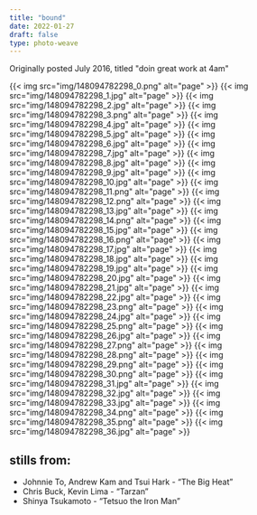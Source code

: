 ```yaml
---
title: "bound"
date: 2022-01-27
draft: false
type: photo-weave
---
```


Originally posted July 2016, titled "doin great work at 4am"


{{< img src="img/148094782298_0.png" alt="page" >}}
{{< img src="img/148094782298_1.jpg" alt="page" >}}
{{< img src="img/148094782298_2.jpg" alt="page" >}}
{{< img src="img/148094782298_3.png" alt="page" >}}
{{< img src="img/148094782298_4.jpg" alt="page" >}}
{{< img src="img/148094782298_5.jpg" alt="page" >}}
{{< img src="img/148094782298_6.jpg" alt="page" >}}
{{< img src="img/148094782298_7.jpg" alt="page" >}}
{{< img src="img/148094782298_8.jpg" alt="page" >}}
{{< img src="img/148094782298_9.jpg" alt="page" >}}
{{< img src="img/148094782298_10.jpg" alt="page" >}}
{{< img src="img/148094782298_11.png" alt="page" >}}
{{< img src="img/148094782298_12.png" alt="page" >}}
{{< img src="img/148094782298_13.jpg" alt="page" >}}
{{< img src="img/148094782298_14.png" alt="page" >}}
{{< img src="img/148094782298_15.jpg" alt="page" >}}
{{< img src="img/148094782298_16.png" alt="page" >}}
{{< img src="img/148094782298_17.jpg" alt="page" >}}
{{< img src="img/148094782298_18.jpg" alt="page" >}}
{{< img src="img/148094782298_19.jpg" alt="page" >}}
{{< img src="img/148094782298_20.jpg" alt="page" >}}
{{< img src="img/148094782298_21.jpg" alt="page" >}}
{{< img src="img/148094782298_22.jpg" alt="page" >}}
{{< img src="img/148094782298_23.png" alt="page" >}}
{{< img src="img/148094782298_24.jpg" alt="page" >}}
{{< img src="img/148094782298_25.png" alt="page" >}}
{{< img src="img/148094782298_26.jpg" alt="page" >}}
{{< img src="img/148094782298_27.png" alt="page" >}}
{{< img src="img/148094782298_28.png" alt="page" >}}
{{< img src="img/148094782298_29.png" alt="page" >}}
{{< img src="img/148094782298_30.png" alt="page" >}}
{{< img src="img/148094782298_31.jpg" alt="page" >}}
{{< img src="img/148094782298_32.jpg" alt="page" >}}
{{< img src="img/148094782298_33.jpg" alt="page" >}}
{{< img src="img/148094782298_34.png" alt="page" >}}
{{< img src="img/148094782298_35.png" alt="page" >}}
{{< img src="img/148094782298_36.jpg" alt="page" >}}

## stills from:
- Johnnie To, Andrew Kam and Tsui Hark - “The Big Heat”
- Chris Buck, Kevin Lima - “Tarzan”
- Shinya Tsukamoto - “Tetsuo the Iron Man”